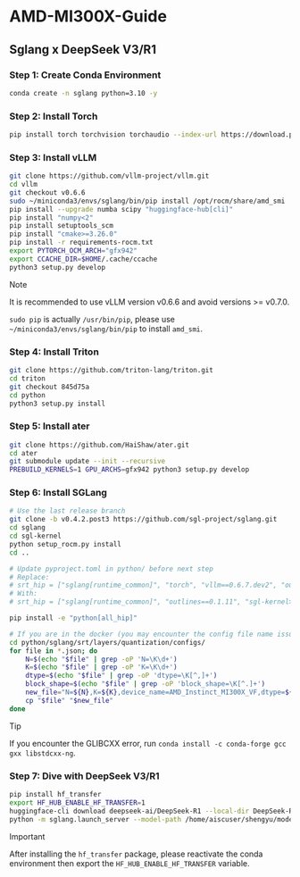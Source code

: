 # AMD-MI300X-Guide

## Sglang x DeepSeek V3/R1

### Step 1: Create Conda Environment

```bash
conda create -n sglang python=3.10 -y
```

### Step 2: Install Torch

```bash
pip install torch torchvision torchaudio --index-url https://download.pytorch.org/whl/rocm6.2.4
```

### Step 3: Install vLLM

```bash
git clone https://github.com/vllm-project/vllm.git
cd vllm
git checkout v0.6.6
sudo ~/miniconda3/envs/sglang/bin/pip install /opt/rocm/share/amd_smi
pip install --upgrade numba scipy "huggingface-hub[cli]"
pip install "numpy<2"
pip install setuptools_scm
pip install "cmake>=3.26.0"
pip install -r requirements-rocm.txt
export PYTORCH_OCM_ARCH="gfx942"
export CCACHE_DIR=$HOME/.cache/ccache
python3 setup.py develop
```

> [!NOTE]
> It is recommended to use vLLM version v0.6.6 and avoid versions >= v0.7.0.
>
> `sudo pip` is actually `/usr/bin/pip`, please use `~/miniconda3/envs/sglang/bin/pip` to install `amd_smi`.

### Step 4: Install Triton

```bash
git clone https://github.com/triton-lang/triton.git
cd triton
git checkout 845d75a
cd python
python3 setup.py install
```

### Step 5: Install ater

```bash
git clone https://github.com/HaiShaw/ater.git
cd ater
git submodule update --init --recursive
PREBUILD_KERNELS=1 GPU_ARCHS=gfx942 python3 setup.py develop
```

### Step 6: Install SGLang

```bash
# Use the last release branch
git clone -b v0.4.2.post3 https://github.com/sgl-project/sglang.git
cd sglang
cd sgl-kernel
python setup_rocm.py install
cd ..

# Update pyproject.toml in python/ before next step
# Replace:
# srt_hip = ["sglang[runtime_common]", "torch", "vllm==0.6.7.dev2", "outlines==0.1.11", "sgl-kernel>=0.0.3.post1"]
# With:
# srt_hip = ["sglang[runtime_common]", "outlines==0.1.11", "sgl-kernel>=0.0.3.post1"]

pip install -e "python[all_hip]"

# If you are in the docker (you may encounter the config file name issue)
cd python/sglang/srt/layers/quantization/configs/
for file in *.json; do
    N=$(echo "$file" | grep -oP 'N=\K\d+')
    K=$(echo "$file" | grep -oP 'K=\K\d+')
    dtype=$(echo "$file" | grep -oP 'dtype=\K[^,]+')
    block_shape=$(echo "$file" | grep -oP 'block_shape=\K[^.]+')
    new_file="N=${N},K=${K},device_name=AMD_Instinct_MI300X_VF,dtype=${dtype},block_shape=${block_shape}.json"
    cp "$file" "$new_file"
done
```

> [!TIP]
> If you encounter the GLIBCXX error, run `conda install -c conda-forge gcc gxx libstdcxx-ng`.

### Step 7: Dive with DeepSeek V3/R1

```bash
pip install hf_transfer
export HF_HUB_ENABLE_HF_TRANSFER=1
huggingface-cli download deepseek-ai/DeepSeek-R1 --local-dir DeepSeek-R1
python -m sglang.launch_server --model-path /home/aiscuser/shengyu/models/DeepSeek-R1 --tp 8 --trust-remote-code
```

> [!IMPORTANT]
> After installing the `hf_transfer` package, please reactivate the conda environment then export the `HF_HUB_ENABLE_HF_TRANSFER` variable.